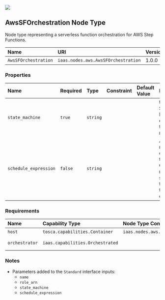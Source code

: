 ![](https://img.shields.io/badge/Status:-RELEASED-green)

## AwsSFOrchestration Node Type

Node type representing a serverless function orchestration for AWS Step Functions.

| Name | URI | Version | Derived From |
|:---- |:--- |:------- |:------------ |
| `AwsSFOrchestration` | `iaas.nodes.aws.AwsSFOrchestration` | 1.0.0 | `iaas.nodes.abstract.Workflow` |

### Properties

| Name | Required | Type | Constraint | Default Value | Description |
|:---- |:-------- |:---- |:---------- |:------------- |:----------- |
| `state_machine` | `true` | `string` |   |   | the Amazon States Language definition of the state machine |
| `schedule_expression` | `false` | `string` | | | A cron or rate expression to define a CloudWatch rule for scheduled triggering of the function orchestration |

### Requirements

| Name | Capability Type | Node Type Constraint | Relationship Type | Occurrences |
|:---- |:--------------- |:-------------------- |:----------------- |:------------|
| `host` | `tosca.capabilities.Container` | `iaas.nodes.aws.AwsPlatform` | `tosca.relationships.HostedOn` | [1, 1] |
| `orchestrator` | `iaas.capabilities.Orchestrated` |   | `iaas.relationships.aws.AwsSFOrchestrates` | [0, UNBOUNDED] |


### Notes

* Parameters added to the `Standard` interface inputs:
    * `name`
    * `role_arn`
    * `state_machine`
    * `schedule_expression`